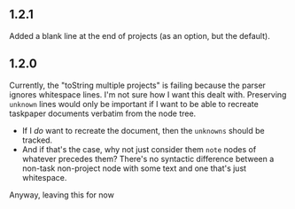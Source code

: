 ## 1.2.1

Added a blank line at the end of projects (as an option, but the default).

## 1.2.0

Currently, the "toString multiple projects" is failing because the parser ignores whitespace lines. I'm not sure how I want this dealt with. Preserving `unknown` lines would only be important if I want to be able to recreate taskpaper documents verbatim from the node tree.

* If I *do* want to recreate the document, then the `unknowns` should be tracked. 
* And if that's the case, why not just consider them `note` nodes of whatever precedes them? There's no syntactic difference between a non-task non-project node with some text and one that's just whitespace.

Anyway, leaving this for now